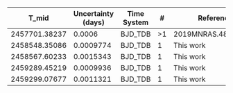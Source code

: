 |T_mid        |Uncertainty (days)|Time System|#  |Reference                             |
|-------------|------------------|-----------|---|--------------------------------------|
|2457701.38237|0.0006            |BJD_TDB    |>1 |2019MNRAS.482.1379H                   |
|2458548.35086|0.0009774         |BJD_TDB    |1  |This work                             |
|2458567.60233|0.0015343         |BJD_TDB    |1  |This work                             |
|2459289.45219|0.0009936         |BJD_TDB    |1  |This work                             |
|2459299.07677|0.0011321         |BJD_TDB    |1  |This work                             |
